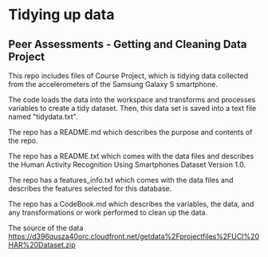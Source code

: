 Tidying up data
======================

Peer Assessments - Getting and Cleaning Data Project
----------------------------------------------------

This repo includes files of Course Project, which is tidying data collected from the accelerometers of the Samsung Galaxy S smartphone.

The code loads the data into the workspace and transforms and processes variables to create a tidy dataset. Then, this data set is saved into a text file named "tidydata.txt".

The repo has a README.md which describes the purpose and contents of the repo.

The repo has a README.txt which comes with the data files and describes the Human Activity Recognition Using Smartphones Dataset Version 1.0.

The repo has a features_info.txt which comes with the data files and describes the features selected for this database.

The repo has a CodeBook.md which describes the variables, the data, and any transformations or work performed to clean up the data.

The source of the data https://d396qusza40orc.cloudfront.net/getdata%2Fprojectfiles%2FUCI%20HAR%20Dataset.zip 
